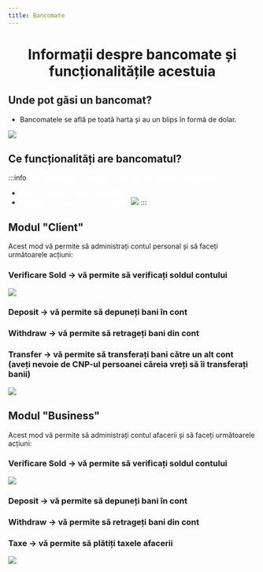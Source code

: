 ```yaml
---
title: Bancomate
---
```

<script setup> 
    import KeyIcon from '../.vitepress/components/KeyIcon.vue'
</script>

# <span class="title-font"><center>Informații despre bancomate și funcționalitățile acestuia</center></span>

## <span class="header-font">Unde pot găsi un bancomat?</span>

- Bancomatele se află pe toată harta și au un blips în formă de dolar.

![](https://i.imgur.com/Gs5aNuS.png)

## <span class="header-font">Ce funcționalități are bancomatul?</span>

:::info
<span style="color:white">Bancomatul are 2 moduri în funcție de ce vreți să accesați:</span>
- <span style="color:white">Client -> pentru contul personal</span>
- <span style="color:white">Business -> pentru contul afacerii</span>
![](https://i.imgur.com/lHxqyiP.gif)
:::

## <span class="header-font">Modul "Client"</span>

Acest mod vă permite să administrați contul personal și să faceți următoarele acțiuni:

### Verificare Sold -> vă permite să verificați soldul contului
![](https://i.imgur.com/st4B1j0.gif)

### Deposit -> vă permite să depuneți bani în cont

### Withdraw -> vă permite să retrageți bani din cont

### Transfer -> vă permite să transferați bani către un alt cont (aveți nevoie de CNP-ul persoanei căreia vreți să îi transferați banii)

![](https://i.imgur.com/fRxBucT.png)

## <span class="header-font">Modul "Business"</span>

Acest mod vă permite să administrați contul afacerii și să faceți următoarele acțiuni:

### Verificare Sold -> vă permite să verificați soldul contului
![](https://i.imgur.com/GbfApu0.gif)

### Deposit -> vă permite să depuneți bani în cont

### Withdraw -> vă permite să retrageți bani din cont

### Taxe -> vă permite să plătiți taxele afacerii

![](https://i.imgur.com/Voqv4hM.png)
